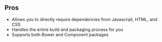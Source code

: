 ## Pros

- Allows you to directly require dependencies from Javascript, HTML, and CSS
- Handles the entire build and packaging process for you
- Supports both Bower and Component packages